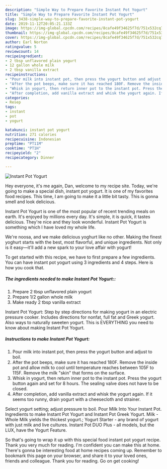 ```yaml
---
description: "Simple Way to Prepare Favorite Instant Pot Yogurt"
title: "Simple Way to Prepare Favorite Instant Pot Yogurt"
slug: 3438-simple-way-to-prepare-favorite-instant-pot-yogurt
date: 2019-11-12T20:05:21.133Z
image: https://img-global.cpcdn.com/recipes/8cafe49f34625f7d/751x532cq70/instant-pot-yogurt-recipe-main-photo.jpg
thumbnail: https://img-global.cpcdn.com/recipes/8cafe49f34625f7d/751x532cq70/instant-pot-yogurt-recipe-main-photo.jpg
cover: https://img-global.cpcdn.com/recipes/8cafe49f34625f7d/751x532cq70/instant-pot-yogurt-recipe-main-photo.jpg
author: Earl Norton
ratingvalue: 5
reviewcount: 14
recipeingredient:
- 2 tbsp unflavored plain yogurt
- 12 gallon whole milk
- 2 tbsp vanilla extract
recipeinstructions:
- "Pour milk into instant pot, then press the yogurt button and adjust to boil."
- "After the pot beeps, make sure it has reached 180F. Remove the inside pot and allow milk to cool until temperature reaches between 105F to 115F. Remove the milk &#34;skin&#34; that forms on the surface."
- "Whisk in yogurt, then return inner pot to the instant pot. Press the yogurt button again and set for 8 hours. The sealing valve does not have to be closed."
- "After completion, add vanilla extract and whisk the yogurt again. If it seems too runny, drain yogurt with a cheesecloth and strainer."
categories:
- Resep
tags:
- instant
- pot
- yogurt

katakunci: instant pot yogurt
nutrition: 271 calories
recipecuisine: Indonesian
preptime: "PT11M"
cooktime: "PT1H"
recipeyield: "2"
recipecategory: Dinner

---
```



![Instant Pot Yogurt](https://img-global.cpcdn.com/recipes/8cafe49f34625f7d/751x532cq70/instant-pot-yogurt-recipe-main-photo.jpg)

Hey everyone, it's me again, Dan, welcome to my recipe site. Today, we're going to make a special dish, instant pot yogurt. It is one of my favorites food recipes. This time, I am going to make it a little bit tasty. This is gonna smell and look delicious.

Instant Pot Yogurt is one of the most popular of recent trending meals on earth. It's enjoyed by millions every day. It's simple, it is quick, it tastes delicious. They're nice and they look wonderful. Instant Pot Yogurt is something which I have loved my whole life.

We&#39;re noosa, and we make delicious yoghurt like no other. Making the finest yoghurt starts with the best, most flavorful, and unique ingredients. Not only is it easy—it&#39;ll add a new spark to your love affair with yogurt!


To get started with this recipe, we have to first prepare a few ingredients. You can have instant pot yogurt using 3 ingredients and 4 steps. Here is how you cook that.

##### The ingredients needed to make Instant Pot Yogurt::

1. Prepare 2 tbsp unflavored plain yogurt
1. Prepare 1/2 gallon whole milk
1. Make ready 2 tbsp vanilla extract


Instant Pot Yogurt: Step by step directions for making yogurt in an electric pressure cooker. Includes directions for nonfat, full fat and Greek yogurt. Also ways to naturally sweeten yogurt. This is EVERYTHING you need to know about making Instant Pot Yogurt. 

##### Instructions to make Instant Pot Yogurt:

1. Pour milk into instant pot, then press the yogurt button and adjust to boil.
1. After the pot beeps, make sure it has reached 180F. Remove the inside pot and allow milk to cool until temperature reaches between 105F to 115F. Remove the milk &#34;skin&#34; that forms on the surface.
1. Whisk in yogurt, then return inner pot to the instant pot. Press the yogurt button again and set for 8 hours. The sealing valve does not have to be closed.
1. After completion, add vanilla extract and whisk the yogurt again. If it seems too runny, drain yogurt with a cheesecloth and strainer.


Select yogurt setting; adjust pressure to boil. Pour Milk Into Your Instant Pot. Ingredients to make Instant Pot Yogurt and Instant Pot Greek Yogurt. Milk - Whole Milk yields the thickest yogurt.; Yogurt Starter - any brand of yogurt with just milk and live cultures. Instant Pot DUO Plus - all models, but the LUX, have the Yogurt Feature. 

So that's going to wrap it up with this special food instant pot yogurt recipe. Thank you very much for reading. I'm confident you can make this at home. There's gonna be interesting food at home recipes coming up. Remember to bookmark this page on your browser, and share it to your loved ones, friends and colleague. Thank you for reading. Go on get cooking!
